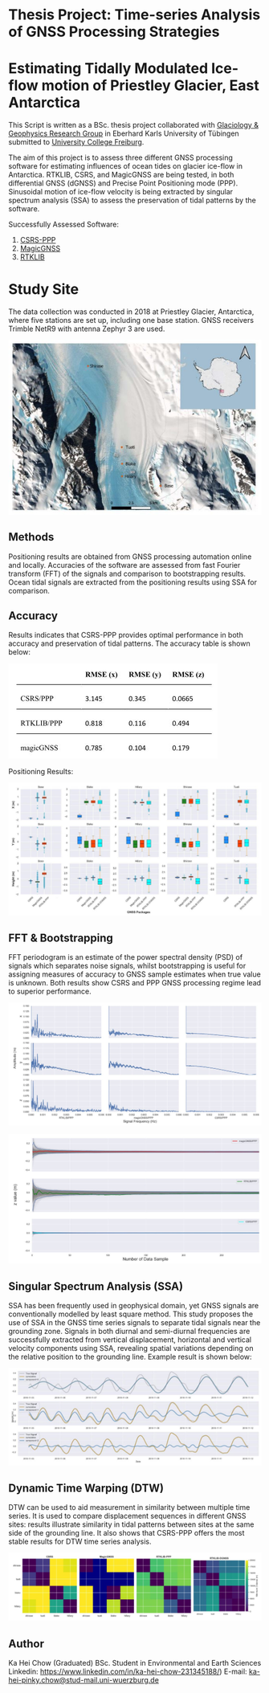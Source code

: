 # Thesis Project: Time-series Analysis of GNSS Processing Strategies
# Estimating Tidally Modulated Ice-flow motion of Priestley Glacier, East Antarctica

This Script is written as a BSc. thesis project collaborated with [Glaciology & Geophysics Research Group](https://uni-tuebingen.de/fakultaeten/mathematisch-naturwissenschaftliche-fakultaet/fachbereiche/geowissenschaften/arbeitsgruppen/mineralogie-geodynamik/forschungsbereich/glaciology-geophysics/glaciology-geophysics/) in Eberhard Karls University of Tübingen submitted to [University College Freiburg](https://www.ucf.uni-freiburg.de/).

The aim of this project is to assess three different GNSS processing software for estimating influences of ocean tides on glacier ice-flow in Antarctica. RTKLIB, CSRS, and MagicGNSS are being tested, in both differential GNSS (dGNSS) and Precise Point Positioning mode (PPP). Sinusoidal motion of ice-flow velocity is being extracted by singular spectrum analysis (SSA) to assess the preservation of tidal patterns by the software.

Successfully Assessed Software:
1. [CSRS-PPP](https://webapp.geod.nrcan.gc.ca/geod/tools-outils/ppp.php?locale=en)
2. [MagicGNSS](https://magicgnss.gmv.com/)
3. [RTKLIB](http://www.rtklib.com/)

# **Study Site**
The data collection was conducted in 2018 at Priestley Glacier, Antarctica, where five stations are set up, including one base station. GNSS receivers Trimble NetR9 with antenna Zephyr 3 are used.

![site](https://github.com/pinkychow1010/GNSS_Project/blob/main/graphicsOutput/overviewMap.JPG)

## **Methods**
Positioning results are obtained from GNSS processing automation online and locally. Accuracies of the software are assessed from fast Fourier transform (FFT) of the signals and comparison to bootstrapping results. Ocean tidal signals are extracted from the positioning results using SSA for comparison.

## **Accuracy**
Results indicates that CSRS-PPP provides optimal performance in both accuracy and preservation of tidal patterns. The accuracy table is shown below:

![accuracy](https://github.com/pinkychow1010/GNSS_Project/blob/main/graphicsOutput/positioningAccuracy.JPG)

Positioning Results:

![boxplot](https://github.com/pinkychow1010/GNSS_Project/blob/main/graphicsOutput/positioningBoxplot.JPG)


## **FFT & Bootstrapping**
FFT periodogram is an estimate of the power spectral density (PSD) of signals which separates noise signals, whilst bootstrapping is useful for assigning measures of accuracy to GNSS sample estimates when true value is unknown. Both results show CSRS and PPP GNSS processing regime lead to superior performance.

![FFT](https://github.com/pinkychow1010/GNSS_Project/blob/main/graphicsOutput/FFT.JPG)

![bootstrap](https://github.com/pinkychow1010/GNSS_Project/blob/main/graphicsOutput/bootstrapping.JPG)

## **Singular Spectrum Analysis (SSA)**
SSA has been frequently used in geophysical domain, yet GNSS signals are conventionally modelled by least square method. This study proposes the use of SSA in the GNSS time series signals to separate tidal signals near the grounding zone. Signals in both diurnal and semi-diurnal frequencies are successfully extracted from vertical displacement, horizontal and vertical velocity components using SSA, revealing spatial variations depending on the relative position to the grounding line. Example result is shown below:

![bootstrap](https://github.com/pinkychow1010/GNSS_Project/blob/main/graphicsOutput/SSAshirase.JPG)

## **Dynamic Time Warping (DTW)**
DTW can be used to aid measurement in similarity between multiple time series. It is used to compare displacement sequences in different GNSS sites: results illustrate similarity in tidal patterns between sites at the same side of the grounding line. It also shows that CSRS-PPP offers the most stable results for DTW time series analysis.

![DTW](https://github.com/pinkychow1010/GNSS_Project/blob/main/graphicsOutput/DTW.JPG)

## Author
Ka Hei Chow (Graduated) BSc. Student in Environmental and Earth Sciences
Linkedin: https://www.linkedin.com/in/ka-hei-chow-231345188/) E-mail: ka-hei-pinky.chow@stud-mail.uni-wuerzburg.de
